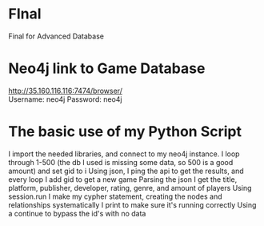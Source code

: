 # FInal
Final for Advanced Database


# Neo4j link to Game Database
http://35.160.116.116:7474/browser/   
Username: neo4j
Password: neo4j

# The basic use of my Python Script
I import the needed libraries, and connect to my neo4j instance. 
I loop through 1-500 (the db I used is missing some data, so 500 is a good amount) and set gid to i
Using json, I ping the api to get the results, and every loop I add gid to get a new game
Parsing the json I get the title, platform, publisher, developer, rating, genre, and amount of players 
Using session.run I make my cypher statement, creating the nodes and relationships systematically
I print to make sure it's running correctly
Using a continue to bypass the id's with no data
